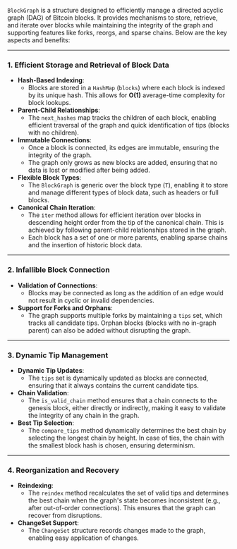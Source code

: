 <!-- block-graph -->

`BlockGraph` is a structure designed to efficiently manage a directed acyclic graph (DAG) of Bitcoin blocks. It provides mechanisms to store, retrieve, and iterate over blocks while maintaining the integrity of the graph and supporting features like forks, reorgs, and sparse chains. Below are the key aspects and benefits:

---

### 1. **Efficient Storage and Retrieval of Block Data**
- **Hash-Based Indexing**:
  - Blocks are stored in a `HashMap` (`blocks`) where each block is indexed by its unique hash. This allows for **O(1)** average-time complexity for block lookups.
- **Parent-Child Relationships**:
  - The `next_hashes` map tracks the children of each block, enabling efficient traversal of the graph and quick identification of tips (blocks with no children).
- **Immutable Connections**:
  - Once a block is connected, its edges are immutable, ensuring the integrity of the graph.
  - The graph only grows as new blocks are added, ensuring that no data is lost or modified after being added.
- **Flexible Block Types**:
  - The `BlockGraph` is generic over the block type (`T`), enabling it to store and manage different types of block data, such as headers or full blocks.
- **Canonical Chain Iteration**:
  - The `iter` method allows for efficient iteration over blocks in descending height order from the tip of the canonical chain. This is achieved by following parent-child relationships stored in the graph.
  - Each block has a set of one or more parents, enabling sparse chains and the insertion of historic block data.

---

### 2. **Infallible Block Connection**
- **Validation of Connections**:
  - Blocks may be connected as long as the addition of an edge would not result in cyclic or invalid dependencies.
- **Support for Forks and Orphans**:
  - The graph supports multiple forks by maintaining a `tips` set, which tracks all candidate tips. Orphan blocks (blocks with no in-graph parent) can also be added without disrupting the graph.

---

### 3. **Dynamic Tip Management**
- **Dynamic Tip Updates**:
  - The `tips` set is dynamically updated as blocks are connected, ensuring that it always contains the current candidate tips.
- **Chain Validation**:
  - The `is_valid_chain` method ensures that a chain connects to the genesis block, either directly or indirectly, making it easy to validate the integrity of any chain in the graph.
- **Best Tip Selection**:
  - The `compare_tips` method dynamically determines the best chain by selecting the longest chain by height. In case of ties, the chain with the smallest block hash is chosen, ensuring determinism.

---

### 4. **Reorganization and Recovery**
- **Reindexing**:
  - The `reindex` method recalculates the set of valid tips and determines the best chain when the graph's state becomes inconsistent (e.g., after out-of-order connections). This ensures that the graph can recover from disruptions.
- **ChangeSet Support**:
  - The `ChangeSet` structure records changes made to the graph, enabling easy application of changes.
